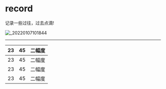 # record
记录一些过往，过去点滴!

![_20220107101844](https://user-images.githubusercontent.com/96326382/190911586-32efdee6-9001-4989-ba23-9b3e4884b14b.jpg)

---


| 23 | 45 | 二幅度|
|:----|:--------:|-------:|
| 23 | 45 | 二幅度|
| 23 | 45 | 二幅度|
| 23 | 45 | 二幅度|
